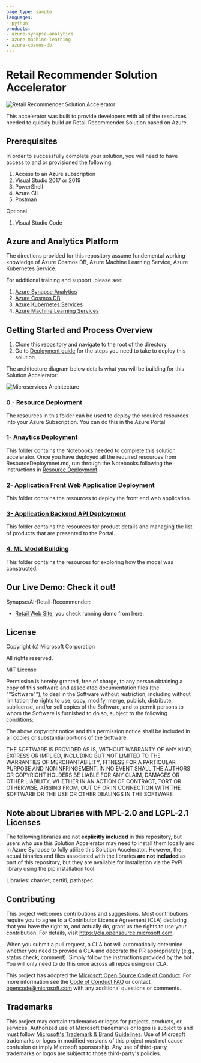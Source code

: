 ```yaml
---
page_type: sample
languages:
- python
products:
- azure-synapse-analytics
- azure-machine-learning
- azure-cosmos-db
---
```


# Retail Recommender Solution Accelerator 
![Retail Recommender Solution Accelerator](./Resource_Deployment/imgs/RetailRecommender.png)


This accelerator was built to provide developers with all of the resources needed to quickly build an Retail Recommender Solution based on Azure. 



## Prerequisites
In order to successfully complete your solution, you will need to have access to and or provisioned the following:
1. Access to an Azure subscription
2. Visual Studio 2017 or 2019
3. PowerShell
4. Azure Cli
5. Postman

Optional
1. Visual Studio Code

## Azure and Analytics Platform
The directions provided for this repository assume fundemental working knowledge of Azure Cosmos DB, Azure Machine Learning Service, Azure Kubernetes Service.

For additional training and support, please see:
 1. [Azure Synapse Analytics](https://azure.microsoft.com/en-us/services/synapse-analytics/)
 2. [Azure Cosmos DB](https://aka.ms/cosmosdb)
 3. [Azure Kubernetes Services](https://kubernetes.io/)  
 4. [Azure Machine Learning Services](https://azure.microsoft.com/en-us/services/machine-learning/)
## Getting Started and Process Overview  
1. Clone this repository and navigate to the root of the directory  
2. Go to [Deployment guide](./Resource_Deployment/README.md) for the steps you need to take to deploy this solution  

The architecture diagram below details what you will be building for this Solution Accelerator:

![Microservices Architecture](./Reference/Architecture/retail_ai_v2_arch.png)

### [0 - Resource Deployment](./Resource_Deployment)
The resources in this folder can be used to deploy the required resources into your Azure Subscription. You can do this in the Azure Portal

### [1- Anaytics Deployment](./Analytics_Deployment)
This folder contains the Notebooks needed to complete this solution accelerator. Once you have deployed all the required resources from ResourceDeploymnet.md, run through the Notebooks following the instructions in [Resource Deployment](./Resource_Deployment). 

### [2- Application Front Web Application Deployment](./Application_Frontend_Deployment)
This folder contains the resources to deploy the front end web application. 

### [3- Application Backend API Deployment](./Application_Backend_Deployment)
This folder contains the resources for product details and managing the list of products that are presented to the Portal.  
  
### [4. ML Model Building](./ML_Model_Building)
This folder contains the resources for exploring how the model was constructed.

## Our Live Demo: Check it out!
Synapse/AI-Retail-Recommender:
* [Retail Web Site](https://delightful-water-0ac017a1e.azurestaticapps.net/), you check running demo from here.

## License
Copyright (c) Microsoft Corporation

All rights reserved.

MIT License

Permission is hereby granted, free of charge, to any person obtaining a copy of this software and associated documentation files (the ""Software""), to deal in the Software without restriction, including without limitation the rights to use, copy, modify, merge, publish, distribute, sublicense, and/or sell copies of the Software, and to permit persons to whom the Software is furnished to do so, subject to the following conditions:

The above copyright notice and this permission notice shall be included in all copies or substantial portions of the Software.

THE SOFTWARE IS PROVIDED AS IS, WITHOUT WARRANTY OF ANY KIND, EXPRESS OR IMPLIED, INCLUDING BUT NOT LIMITED TO THE WARRANTIES OF MERCHANTABILITY, FITNESS FOR A PARTICULAR PURPOSE AND NONINFRINGEMENT. IN NO EVENT SHALL THE AUTHORS OR COPYRIGHT HOLDERS BE LIABLE FOR ANY CLAIM, DAMAGES OR OTHER LIABILITY, WHETHER IN AN ACTION OF CONTRACT, TORT OR OTHERWISE, ARISING FROM, OUT OF OR IN CONNECTION WITH THE SOFTWARE OR THE USE OR OTHER DEALINGS IN THE SOFTWARE

## Note about Libraries with MPL-2.0 and LGPL-2.1 Licenses   
The following libraries are not **explicitly included** in this repository, but users who use this Solution Accelerator may need to install them locally and in Azure Synapse to fully utilize this Solution Accelerator. However, the actual binaries and files associated with the libraries **are not included** as part of this repository, but they are available for installation via the PyPI library using the pip installation tool.  
  
Libraries: chardet, certifi, pathspec

## Contributing

This project welcomes contributions and suggestions.  Most contributions require you to agree to a
Contributor License Agreement (CLA) declaring that you have the right to, and actually do, grant us
the rights to use your contribution. For details, visit https://cla.opensource.microsoft.com.

When you submit a pull request, a CLA bot will automatically determine whether you need to provide
a CLA and decorate the PR appropriately (e.g., status check, comment). Simply follow the instructions
provided by the bot. You will only need to do this once across all repos using our CLA.

This project has adopted the [Microsoft Open Source Code of Conduct](https://opensource.microsoft.com/codeofconduct/).
For more information see the [Code of Conduct FAQ](https://opensource.microsoft.com/codeofconduct/faq/) or
contact [opencode@microsoft.com](mailto:opencode@microsoft.com) with any additional questions or comments.

## Trademarks

This project may contain trademarks or logos for projects, products, or services. Authorized use of Microsoft 
trademarks or logos is subject to and must follow 
[Microsoft's Trademark & Brand Guidelines](https://www.microsoft.com/en-us/legal/intellectualproperty/trademarks/usage/general).
Use of Microsoft trademarks or logos in modified versions of this project must not cause confusion or imply Microsoft sponsorship.
Any use of third-party trademarks or logos are subject to those third-party's policies.
